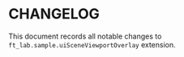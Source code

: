 # CHANGELOG

This document records all notable changes to ``ft_lab.sample.uiSceneViewportOverlay`` extension.


